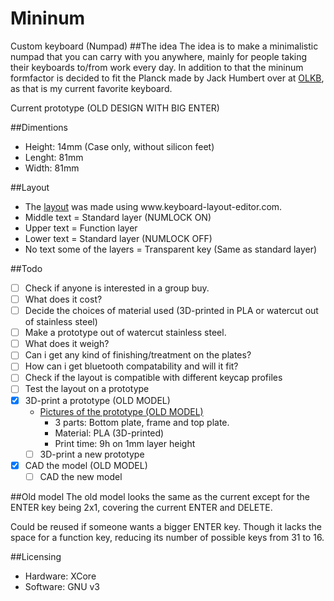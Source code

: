 # Mininum
Custom keyboard (Numpad)
##The idea
The idea is to make a minimalistic numpad that you can carry with you anywhere, mainly for people taking their keyboards to/from work every day. In addition to that the mininum formfactor is decided to fit the Planck made by Jack Humbert over at [OLKB](http://olkb.com), as that is my current favorite keyboard.

Current prototype (OLD DESIGN WITH BIG ENTER)


##Dimentions
- Height: 14mm (Case only, without silicon feet)
- Lenght: 81mm
- Width: 81mm

##Layout
* The [layout](http://www.keyboard-layout-editor.com/##@_name=Mininum&author=Wholteza&notes=%23%23%23%23INFO%0A*%20Layout%2F:%0A%20%20%20%20*%20Middle%20text%20%2F=%20Standard%20layer%20(NUMLOCK%20ON)%0A%20%20%20%20*%20Upper%20text%20%20%2F=%20Function%20layer%0A%20%20%20%20*%20Lower%20text%20%20%2F=%20Standard%20layer%20(NUMLOCK%20OFF)%0A%20%20%20%20*%20No%20text%20some%20of%20the%20layers%20%2F=%20Transparent%20key%20(Same%20as%20standard%20layer)%0A%20%20%20%20%0A%23%23%23%23Hardware%20license%20agreement%2F:%0A%0ACopyright%20(c)%202016,%20Wholteza,%20All%20rights%20reserved.%0A%0AThe%20copyright%20holders%20hereby%20grant%20to%20any%20person%20obtaining%20a%20copy%20of%20this%20design%20(the%20%22Open%20Design%22)%20and%2F%2For%20associated%20%0Adocumentation%20files%20(Documentation),%20the%20perpetual,%20irrevocable%20(except%20in%20the%20case%20of%20breach%20of%20this%20license),%20no-cost,%20%0Aroyalty%20free,%20sublicensable%20rights%20to%20use,%20copy,%20modify,%20merge,%20publish,%20display,%20publicly%20perform,%20distribute,%20and%2F%2For%20sell%20copies%20%0Aof%20the%20Open%20Design%20and%20the%20Documentation,%20together%20or%20separately,%20and%20to%20permit%20persons%20to%20whom%20the%20Open%20Design%20and%2F%2For%20%0ADocumentation%20is%20furnished%20to%20do%20so,%20subject%20to%20the%20following%20conditions%2F:%0A%0A*%20Redistributions%20of%20the%20Open%20Design%20and%2F%2For%20Documentation%20must%20retain%20the%20above%20copyright%20notice,%20this%20list%20of%20conditions%20%0Aand%20the%20following%20disclaimer.%0A%0A*%20Neither%20the%20names%20of%20XMOS,%20nor%20the%20names%20of%20its%20contributors%20may%20be%20used%20to%20endorse%20or%20promote%20products%20derived%20from%20this%20Open%20Design%20or%20the%20Documentation%20without%20specific%20prior%20written%20permission%20of%20the%20copyright%20holder.%0A%0ATHE%20OPEN%20DESIGN%20AND%20DOCUMENTATION%20ARE%20PROVIDED%20%22AS%20IS%22,%20WITHOUT%20WARRANTY%20OF%20ANY%20KIND,%20%0AEXPRESS%20OR%20IMPLIED,%20INCLUDING%20BUT%20NOT%20LIMITED%20TO%20THE%20WARRANTIES%20OF%20MERCHANTABILITY,%20FITNESS%20%0AFOR%20A%20PARTICULAR%20PURPOSE%20AND%20NONINFRINGEMENT.%20IN%20NO%20EVENT%20SHALL%20THE%20CONTRIBUTORS%20OR%20%0ACOPYRIGHT%20HOLDERS%20BE%20LIABLE%20FOR%20ANY%20CLAIM,%20DAMAGES%20OR%20OTHER%20LIABILITY,%20WHETHER%20IN%20AN%20ACTION%20OF%20%0ACONTRACT,%20TORT%20OR%20OTHERWISE,%20ARISING%20FROM,%20OUT%20OF%20OR%20IN%20CONNECTION%20WITH%20THE%20OPEN%20DESIGN%20OR%20%0ATHE%20DOCUMENTATION%20OR%20THE%20USE%20OF%20OR%20OTHER%20DEALINGS%20WITH%20THE%20OPEN%20DESIGN%20OR%20THE%20DOCUMENTATION.&background_name=Aluminium%20brushed&style=background-image%2F:%20url('%2F%2Fbg%2F%2Fmetal%2F%2Faluminum%2F_texture1642.jpg')%2F%3B&$$hashKey=07I%3B&switchMount=cherry&switchBrand=gateron&plate:true%3B&@_c=%23303030&t=%23ffffff&a:5%3B&=%0AHOME%0A%0A%0A%0A%0ANUM7&=%0AUP%0A%0A%0A%0A%0ANUM8&=%0APGUP%0A%0A%0A%0A%0ANUM9&_c=%23999999&t=%23000000%3B&=%2F%2F%0A%0A%0A%0A%0A%0A-%3B&@_c=%23303030&t=%23ffffff%3B&=%0ALEFT%0A%0A%0A%0A%0ANUM4&_a:7%3B&=NUM5&_a:5%3B&=%0ARIGHT%0A%0A%0A%0A%0ANUM6&_c=%23999999&t=%23000000%3B&=*%0A%0A%0A%0A%0A%0A+%3B&@_c=%23303030&t=%23ffffff%3B&=%0AEND%0A%0A%0A%0A%0ANUM1&_a:7%3B&=NUM2&_a:5%3B&=%0APGDN%0A%0A%0A%0A%0ANUM3&_c=%23ff0000&t=%23000000&a:7%3B&=DEL%3B&@_c=%23303030&t=%23ffffff&a:5%3B&=%0AINS%0A%0A%0A%0A%0ANUM0&_c=%23999999&t=%23000000%3B&=%0ADEL%0A%0A%0A%0A%0A,&_a:7%3B&=FN&_c=%230094ff&a:5%3B&=NUM%0A%0A%0A%0A%0A%0AENT) was made using www.keyboard-layout-editor.com.
* Middle text = Standard layer (NUMLOCK ON)
* Upper text  = Function layer
* Lower text  = Standard layer (NUMLOCK OFF)
* No text some of the layers = Transparent key (Same as standard layer)

##Todo
- [ ]  Check if anyone is interested in a group buy.
  - [ ]  What does it cost?
  - [ ]  Decide the choices of material used (3D-printed in PLA or watercut out of stainless steel)
- [ ]  Make a prototype out of watercut stainless steel.
  - [ ]  What does it weigh?
  - [ ]  Can i get any kind of finishing/treatment on the plates?
- [ ]  How can i get bluetooth compatability and will it fit?
- [ ]  Check if the layout is compatible with different keycap profiles
- [ ]  Test the layout on a prototype
- [X] 3D-print a prototype (OLD MODEL)
  - [Pictures of the prototype (OLD MODEL)](http://imgur.com/a/AxiZH)
    - 3 parts: Bottom plate, frame and top plate.
    - Material: PLA (3D-printed)
    - Print time: 9h on 1mm layer height
  - [ ] 3D-print a new prototype
- [X] CAD the model (OLD MODEL)
  - [ ] CAD the new model

##Old model
The old model looks the same as the current except for the ENTER key being 2x1, covering the current ENTER and DELETE.

Could be reused if someone wants a bigger ENTER key. Though it lacks the space for a function key, reducing its number of possible keys from 31 to 16. 

##Licensing
* Hardware: XCore
* Software: GNU v3
